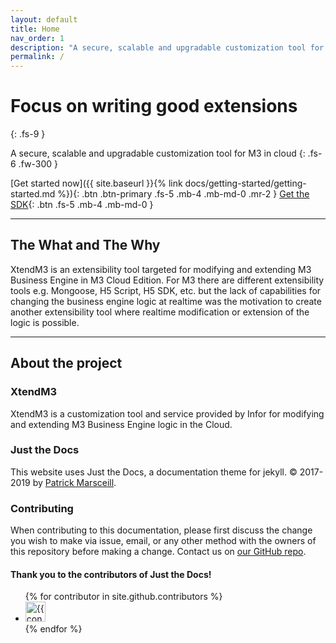 ```yaml
---
layout: default
title: Home
nav_order: 1
description: "A secure, scalable and upgradable customization tool for M3 in cloud"
permalink: /
---
```


# Focus on writing good extensions
{: .fs-9 }

A secure, scalable and upgradable customization tool for M3 in cloud
{: .fs-6 .fw-300 }

[Get started now]({{ site.baseurl }}{% link docs/getting-started/getting-started.md %}){: .btn .btn-primary .fs-5 .mb-4 .mb-md-0 .mr-2 } [Get the SDK](https://github.com/infor-cloud/xtendm3-sdk-java){: .btn .fs-5 .mb-4 .mb-md-0 }

---

## The What and The Why
XtendM3 is an extensibility tool targeted for modifying and extending M3 Business Engine in M3 Cloud Edition. For M3 there are 
different extensibility tools e.g. Mongoose, H5 Script, H5 SDK, etc. but the lack of capabilities for changing the 
business engine logic at realtime was the motivation to create another extensibility tool where realtime modification or 
extension of the logic is possible.

---

## About the project

### XtendM3 
XtendM3 is a customization tool and service provided by Infor for modifying and extending M3 Business Engine logic in the Cloud.


### Just the Docs
This website uses Just the Docs, a documentation theme for jekyll. &copy; 2017-2019 by [Patrick Marsceill](http://patrickmarsceill.com).

### Contributing

When contributing to this documentation, please first discuss the change you wish to make via issue,
email, or any other method with the owners of this repository before making a change. Contact us on [our GitHub repo](https://github.com/infor-cloud/xtendm3/issues).

#### Thank you to the contributors of Just the Docs!

<ul class="list-style-none">
{% for contributor in site.github.contributors %}
  <li class="d-inline-block mr-1">
     <a href="{{ contributor.html_url }}"><img src="{{ contributor.avatar_url }}" width="32" height="32" alt="{{ contributor.login }}"/></a>
  </li>
{% endfor %}
</ul>
